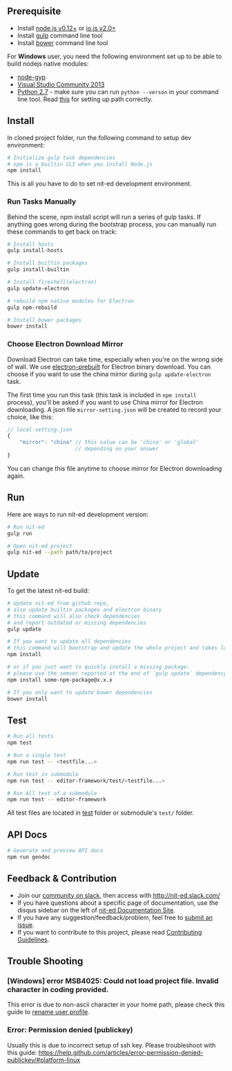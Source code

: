 ## Prerequisite

- Install [node.js v0.12+](https://nodejs.org/) or [io.js v2.0+](https://iojs.org/en/index.html)
- Install [gulp](https://github.com/gulpjs/gulp) command line tool
- Install [bower](http://bower.io/) command line tool

For **Windows** user, you need the following environment set up to be able to build nodejs native modules:

- [node-gyp](https://github.com/TooTallNate/node-gyp)
- [Visual Studio Community 2013](http://www.visualstudio.com/products/visual-studio-community-vs)
- [Python 2.7](http://www.python.org/download/releases/2.7/) - make sure you can run `python --verson` in your command line tool. Read [this](https://docs.python.org/2/using/windows.html#excursus-setting-environment-variables) for setting up path correctly.

## Install

In cloned project folder, run the following command to setup dev environment:

```bash
# Initialize gulp task dependencies
# npm is a builtin CLI when you install Node.js
npm install
```

This is all you have to do to set nit-ed development environment.

### Run Tasks Manually

Behind the scene, npm install script will run a series of gulp tasks. If anything goes wrong during the bootstrap process, you can manually run these commands to get back on track:

```bash
# Install hosts
gulp install-hosts

# Install builtin packages
gulp install-builtin

# Install fireshell(electron)
gulp update-electron

# rebuild npm native modules for Electron
gulp npm-rebuild

# Install bower packages
bower install
```

### Choose Electron Download Mirror

Download Electron can take time, especially when you're on the wrong side of wall. We use [electron-prebuilt](https://github.com/mafintosh/electron-prebuilt) for Electron binary download. You can choose if you want to use the china mirror during `gulp update-electron` task.

The first time you run this task (this task is included in `npm install` process), you'll be asked if you want to use China mirror for Electron downloading. A json file `mirror-setting.json` will be created to record your choice, like this:

```js
// local-setting.json
{
    "mirror": "china" // this value can be 'china' or 'global'
                      // depending on your answer
}
```

You can change this file anytime to choose mirror for Electron downloading again.

## Run

Here are ways to run nit-ed development version:

```bash
# Run nit-ed
gulp run

# Open nit-ed project
gulp nit-ed --path path/to/project
```
## Update

To get the latest nit-ed build:

```bash
# Update nit-ed from github repo,
# also update builtin packages and electron binary
# this command will also check dependencies
# and report outdated or missing dependencies
gulp update

# If you want to update all dependencies
# this command will bootstrap and update the whole project and takes long
npm install

# or if you just want to quickly install a missing package:
# please use the semver reported at the end of `gulp update` dependency check
npm install some-npm-package@x.x.x

# If you only want to update bower dependencies
bower install
```

## Test

```bash
# Run all tests
npm test

# Run a single test
npm run test -- <testfile...>

# Run test in submodule
npm run test -- editor-framework/test/<testfile...>

# Run All test of a submodule
npm run test -- editor-framework
```

All test files are located in [test](/test/) folder or submodule's `test/` folder.

## API Docs

```bash
# Generate and preview API docs
npm run gendoc
```

## Feedback & Contribution

- Join our [community on slack](https://nit-ed-slack.herokuapp.com), then access with http://nit-ed.slack.com/
- If you have questions about a specific page of documentation, use the disqus sidebar on the left of [nit-ed Documentation Site](http://docs.nit-ed.com).
- If you have any suggestion/feedback/problem, feel free to [submit an issue](https://github.com/MadcapJake/NitEd/issues).
- If you want to contribute to this project, please read [Contributing Guidelines](https://github.com/MadcapJake/NitEd/blob/master/CONTRIBUTING.md).

## Trouble Shooting

### [Windows] error MSB4025: Could not load project file. Invalid character in coding provided.

This error is due to non-ascii character in your home path, please check this guide to [rename user profile](http://superuser.com/questions/495290/how-to-rename-user-folder-in-windows-8).

### Error: Permission denied (publickey)

Usually this is due to incorrect setup of ssh key. Please troubleshoot with this guide: https://help.github.com/articles/error-permission-denied-publickey/#platform-linux

